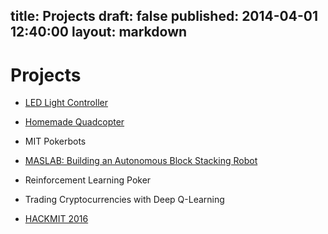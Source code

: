 title: Projects
draft: false
published: 2014-04-01 12:40:00
layout: markdown
---
 
# Projects

- [LED Light Controller](/pages/led-light-controller)

- [Homemade Quadcopter](https://milokhl.wordpress.com/450mm-aerial-photography-quadcopter/)

- MIT Pokerbots

- [MASLAB: Building an Autonomous Block Stacking Robot](/pages/maslab-2017)

- Reinforcement Learning Poker

- Trading Cryptocurrencies with Deep Q-Learning

- [HACKMIT 2016](https://devpost.com/software/tourdemarsvr)